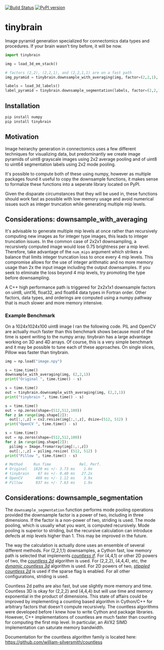 [![Build Status](https://travis-ci.org/seung-lab/tinybrain.svg?branch=master)](https://travis-ci.org/seung-lab/tinybrain) [![PyPI version](https://badge.fury.io/py/tinybrain.svg)](https://badge.fury.io/py/tinybrain)  

# tinybrain

Image pyramid generation specialized for connectomics data types and procedures. If your brain wasn't tiny before, it will be now.  

```python 
import tinybrain 

img = load_3d_em_stack()

# factors (2,2), (2,2,1), and (2,2,1,1) are on a fast path
img_pyramid = tinybrain.downsample_with_averaging(img, factor=(2,2,1), num_mips=5)

labels = load_3d_labels()
label_pyramid = tinybrain.downsample_segmentation(labels, factor=(2,2,1), num_mips=5)
```

## Installation 

```bash
pip install numpy
pip install tinybrain
```

## Motivation

Image heirarchy generation in connectomics uses a few different techniques for
visualizing data, but predominantly we create image pyramids of uint8 grayscale 
images using 2x2 average pooling and of uint8 to uint64 segmentation labels using 
2x2 mode pooling.  

It's possible to compute both of these using numpy, however as multiple packages found 
it useful to copy the downsample functions, it makes sense to formalize these functions 
into a seperate library located on PyPI.

Given the disparate circumstances that they will be used in, these functions should work 
fast as possible with low memory usage and avoid numerical issues such as integer truncation
while generating multiple mip levels.

## Considerations: downsample_with_averaging 

It's advisable to generate multiple mip levels at once rather than recursively computing
new images as for integer type images, this leads to integer truncation issues. In the common
case of 2x2x1 downsampling, a recursively computed image would lose 0.75 brightness per a 
mip level. Therefore, take advantage of the `num_mips` argument which strikes a balance
that limits integer truncation loss to once every 4 mip levels. This compromise allows
for the use of integer arithmatic and no more memory usage than 2x the input image including
the output downsamples. If you seek to eliminate the loss beyond 4 mip levels, try promoting 
the type before downsampling.  

A C++ high performance path is triggered for 2x2x1x1 downsample factors on uint8, uint16, float32, 
and float64 data types in Fortran order. Other factors, data types, and orderings are computed using a numpy pathway that is much slower and more memory intensive.


### Example Benchmark 

On a 1024x1024x100 uint8 image I ran the following code. PIL and OpenCV are actually much faster than this benchmark shows because most of the time is spent writing to the numpy array. tinybrain has a large advantage working on 3D and 4D arrays. Of course, this is a very simple benchmark and it may be possible to tune each of these approaches. On single slices, Pillow was faster than tinybrain.

```python
img = np.load("image.npy")

s = time.time()
downsample_with_averaging(img, (2,2,1))
print("Original ", time.time() - s)

s = time.time()
out = tinybrain.downsample_with_averaging(img, (2,2,1))
print("tinybrain ", time.time() - s)

s = time.time()
out = np.zeros(shape=(512,512,100))
for z in range(img.shape[2]):
  out[:,:,z] = cv2.resize(img[:,:,z], dsize=(512, 512) )
print("OpenCV ", time.time() - s)

s = time.time()
out = np.zeros(shape=(512,512,100))
for z in range(img.shape[2]):
  pilimg = Image.fromarray(img[:,:,z])
  out[:,:,z] = pilimg.resize( (512, 512) )
print("Pillow ", time.time() - s)

# Method     Run Time             Rel. Perf.
# Original   1820 ms +/- 3.73 ms    1.0x
# tinybrain    67 ms +/- 0.40 ms   27.2x 
# OpenCV      469 ms +/- 1.12 ms    3.9x
# Pillow      937 ms +/- 7.63 ms    1.9x
```

## Considerations: downsample_segmentation 

The `downsample_segmentation` function performs mode pooling operations provided the downsample factor is a power of two, including in three dimensions. If the factor is a non-power of two, striding is used. The mode pooling, which is usually what you want, is computed recursively. Mode pooling is superior to striding, but the recursive calculation can introduce defects at mip levels higher than 1. This may be improved in the future.  

The way the calculation is actually done uses an ensemble of several different methods. For (2,2,1,1) downsamples, a Cython fast, low memory path is selected that implements [*countless if*](https://towardsdatascience.com/countless-high-performance-2x-downsampling-of-labeled-images-using-python-and-numpy-e70ad3275589). For (4,4,1) or other 2D powers of two, the [*countless 2d*](https://towardsdatascience.com/countless-high-performance-2x-downsampling-of-labeled-images-using-python-and-numpy-e70ad3275589) algorithm is used. For (2,2,2), (4,4,4), etc, the [*dynamic countless 3d*](https://towardsdatascience.com/countless-3d-vectorized-2x-downsampling-of-labeled-volume-images-using-python-and-numpy-59d686c2f75) algorithm is used. For 2D powers of two, [*stippled countless 2d*](https://medium.com/@willsilversmith/countless-2d-inflated-2x-downsampling-of-labeled-images-holding-zero-values-as-background-4d13a7675f2d) is used if the sparse flag is enabled. For all other configurations, striding is used.  

Countless 2d paths are also fast, but use slightly more memory and time. Countless 3D is okay for (2,2,2) and (4,4,4) but will use time and memory exponential in the product of dimensions. This state of affairs could be improved by implementing a counting based algorithm in Cython/C++ for arbitrary factors that doesn't compute recursively. The countless algorithms were developed before I knew how to write Cython and package libraries. However, C++ implementations of countless are much faster than counting for computing the first mip level. In particular, an AVX2 SIMD implementation can saturate memory bandwidth.    

Documentation for the countless algorithm family is located here: https://github.com/william-silversmith/countless  


